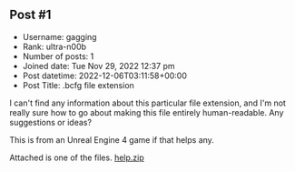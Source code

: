 ## Post #1
- Username: gagging
- Rank: ultra-n00b
- Number of posts: 1
- Joined date: Tue Nov 29, 2022 12:37 pm
- Post datetime: 2022-12-06T03:11:58+00:00
- Post Title: .bcfg file extension

I can't find any information about this particular file extension, and I'm not really sure how to go about making this file entirely human-readable. Any suggestions or ideas? 

This is from an Unreal Engine 4 game if that helps any.

Attached is one of the files.
[help.zip](https://xentaxbackup.github.io/file/23108_help.zip)

